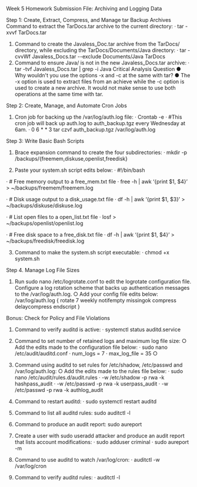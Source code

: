 Week 5 Homework Submission File: Archiving and Logging Data
 
Step 1: Create, Extract, Compress, and Manage tar Backup Archives
Command to extract the TarDocs.tar archive to the current directory:
·  	tar -xvvf TarDocs.tar
1.	Command to create the Javaless_Doc.tar archive from the TarDocs/ directory, while excluding the TarDocs/Documents/Java directory:
·  	tar -cvvWf Javaless_Docs.tar --exclude Documents/Java TarDocs
2.	Command to ensure Java/ is not in the new Javaless_Docs.tar archive:
·  	tar -tvf Javaless_Docs.tar | grep -i Java
Critical Analysis Question
●	Why wouldn't you use the options -x and -c at the same with tar?
●	The -x option is used to extract files from an achieve while the -c option is used to create a new archive. It would not make sense to use both operations at the same time with tar.
 
Step 2: Create, Manage, and Automate Cron Jobs
1.	Cron job for backing up the /var/log/auth.log file:
·  	Crontab -e
·  	#This cron job will back up auth.log to auth_backup.tgz every Wednesday at 6am.
·  	0 6 *  * 3 tar czvf auth_backup.tgz /var/log/auth.log
 
 
Step 3: Write Basic Bash Scripts
1.	Brace expansion command to create the four subdirectories:
·  	mkdir -p /backups/{freemem,diskuse,openlist,freedisk}
 
2.	Paste your system.sh script edits below:
·  	#!/bin/bash
 
·  	# Free memory output to a free_mem.txt file
·  	free -h | awk ‘{print $1, $4}’ > ~/backups/freemem/freemem.log
 
·  	# Disk usage output to a disk_usage.txt file
·  	df -h | awk ‘{print $1, $3}’ > ~/backups/diskuse/diskuse.log
 
·  	# List open files to a open_list.txt file
·  	losf > ~/backups/openlist/openlist.log
 
·  	# Free disk space to a free_disk.txt file
·  	df -h | awk ‘{print $1, $4}’ > ~/backups/freedisk/freedisk.log
 
3.	Command to make the system.sh script executable:
·  	chmod +x system.sh
 
Step 4. Manage Log File Sizes
1.	Run sudo nano /etc/logrotate.conf to edit the logrotate configuration file.
Configure a log rotation scheme that backs up authentication messages to the /var/log/auth.log.
○	Add your config file edits below:
/var/log/auth.log {
rotate 7
weekly
notifempty
missingok
compress
delaycompress
endscript
}
 
 
 
Bonus: Check for Policy and File Violations
1.	Command to verify auditd is active:
·  	systemctl status auditd.service
2.	Command to set number of retained logs and maximum log file size:
○	Add the edits made to the configuration file below:
·  	sudo nano /etc/audit/auditd.conf
·  	num_logs = 7
·  	max_log_file = 35
○	 
3.	Command using auditd to set rules for /etc/shadow, /etc/passwd and /var/log/auth.log:
○	Add the edits made to the rules file below:
·  	sudo nano /etc/audit/rules.d/audit.rules
·  	-w /etc/shadow -p rwa -k hashpass_audit
·  	-w /etc/passwd -p rwa -k userpass_audit
·  	-w /etc/passwd -p rwa -k authlog_audit
 
4.	Command to restart auditd:
·   	sudo systemctl restart auditd
 
5.	Command to list all auditd rules: sudo auditctl -l
6.	Command to produce an audit report: sudo aureport
7.	Create a user with sudo useradd attacker and produce an audit report that lists account modifications:
·  	sudo adduser criminal
·  	sudo aureport -m
8.	Command to use auditd to watch /var/log/cron:
·  	auditctl -w /var/log/cron
9.	Command to verify auditd rules:
·  	auditctl -l

